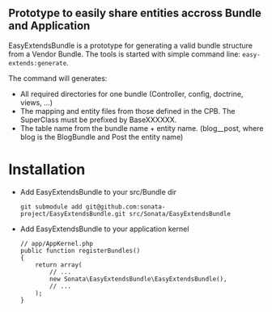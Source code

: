 Prototype to easily share entities accross Bundle and Application
-----------------------------------------------------------------

EasyExtendsBundle is a prototype for generating a valid bundle structure from
a Vendor Bundle. The tools is started with simple command line: ``easy-extends:generate``.

The command will generates:
  - All required directories for one bundle (Controller, config, doctrine, views, ...)
  - The mapping and entity files from those defined in the CPB. The SuperClass must be prefixed by BaseXXXXXX.
  - The table name from the bundle name + entity name. (blog__post, where blog is the BlogBundle and Post the entity name)


Installation
============

  - Add EasyExtendsBundle to your src/Bundle dir

        git submodule add git@github.com:sonata-project/EasyExtendsBundle.git src/Sonata/EasyExtendsBundle

  - Add EasyExtendsBundle to your application kernel

        // app/AppKernel.php
        public function registerBundles()
        {
            return array(
                // ...
                new Sonata\EasyExtendsBundle\EasyExtendsBundle(),
                // ...
            );
        }
